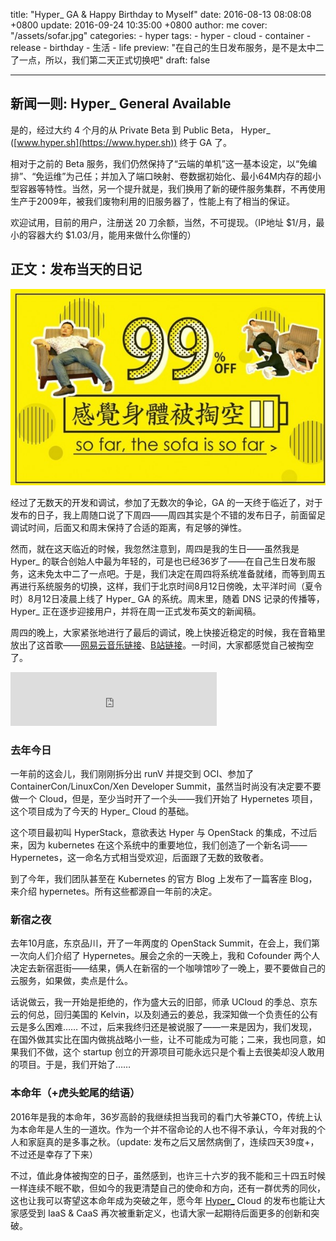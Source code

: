 title: "Hyper_ GA & Happy Birthday to Myself"
date: 2016-08-13 08:08:08 +0800
update: 2016-09-24 10:35:00 +0800
author: me
cover: "/assets/sofar.jpg"
categories:
    - hyper
tags:
    - hyper
    - cloud
    - container
    - release
    - birthday
    - 生活
    - life
preview: "在自己的生日发布服务，是不是太中二了一点，所以，我们第二天正式切换吧"
draft: false

---

## 新闻一则: Hyper_ General Available

是的，经过大约 4 个月的从 Private Beta 到 Public Beta， Hyper_ ([www.hyper.sh](https://www.hyper.sh)) 终于 GA 了。

相对于之前的 Beta 服务，我们仍然保持了“云端的单机”这一基本设定，以“免编排”、“免运维”为己任；并加入了端口映射、卷数据初始化、最小64M内存的超小型容器等特性。当然，另一个提升就是，我们换用了新的硬件服务集群，不再使用生产于2009年，被我们废物利用的旧服务器了，性能上有了相当的保证。

欢迎试用，目前的用户，注册送 20 刀余额，当然，不可提现。（IP地址 $1/月，最小的容器大约 $1.03/月，能用来做什么你懂的）

## 正文：发布当天的日记

![感觉身体被掏空](/assets/sofar.jpg)

经过了无数天的开发和调试，参加了无数次的争论，GA 的一天终于临近了，对于发布的日子，我上周随口说了下周四——周四其实是个不错的发布日子，前面留足调试时间，后面又和周末保持了合适的距离，有足够的弹性。

然而，就在这天临近的时候，我忽然注意到，周四是我的生日——虽然我是 Hyper_ 的联合创始人中最为年轻的，可是也已经36岁了——在自己生日发布服务，这未免太中二了一点吧。于是，我们决定在周四将系统准备就绪，而等到周五再进行系统服务的切换，这样，我们于北京时间8月12日傍晚，太平洋时间（夏令时）8月12日凌晨上线了 Hyper_ GA 的系统。周末里，随着 DNS 记录的传播等，Hyper_ 正在逐步迎接用户，并将在周一正式发布英文的新闻稿。

周四的晚上，大家紧张地进行了最后的调试，晚上快接近稳定的时候，我在音箱里放出了这首歌——[网易云音乐链接](http://music.163.com/#/song?id=422427950)、[B站链接](http://www.bilibili.com/video/av5512579/)。一时间，大家都感觉自己被掏空了。

<iframe frameborder="no" border="0" marginwidth="0" marginheight="0" width=330 height=86 src="http://music.163.com/outchain/player?type=2&id=422427950&auto=1&height=66"></iframe>

### 去年今日

一年前的这会儿，我们刚刚拆分出 runV 并提交到 OCI、参加了 ContainerCon/LinuxCon/Xen Developer Summit，虽然当时尚没有决定要不要做一个 Cloud，但是，至少当时开了一个头——我们开始了 Hypernetes 项目，这个项目成为了今天的 Hyper_ Cloud 的基础。

这个项目最初叫 HyperStack，意欲表达 Hyper 与 OpenStack 的集成，不过后来，因为 kubernetes 在这个系统中的重要地位，我们创造了一个新名词——Hypernetes，这一命名方式相当受欢迎，后面跟了无数的致敬者。

到了今年，我们团队甚至在 Kubernetes 的官方 Blog 上发布了一篇客座 Blog，来介绍 hypernetes。所有这些都源自一年前的决定。

### 新宿之夜

去年10月底，东京品川，开了一年两度的 OpenStack Summit，在会上，我们第一次向人们介绍了 Hypernetes。展会之余的一天晚上，我和 Cofounder 两个人决定去新宿逛街——结果，俩人在新宿的一个咖啡馆吵了一晚上，要不要做自己的云服务，如果做，卖点是什么。

话说做云，我一开始是拒绝的，作为盛大云的旧部，师承 UCloud 的季总、京东云的何总，回归美国的 Kelvin，以及刻通云的姜总，我深知做一个负责任的公有云是多么困难…… 不过，后来我终归还是被说服了——一来是因为，我们发现，在国外做其实比在国内做挑战略小一些，让不可能成为可能；二来，我也同意，如果我们不做，这个 startup 创立的开源项目可能永远只是个看上去很美却没人敢用的项目。于是，我们开始了……

### 本命年（+虎头蛇尾的结语）

2016年是我的本命年，36岁高龄的我继续担当我司的看门大爷兼CTO，传统上认为本命年是人生的一道坎。作为一个并不宿命论的人也不得不承认，今年对我的个人和家庭真的是多事之秋。（update: 发布之后又居然病倒了，连续四天39度+，不过还是幸存了下来）

不过，值此身体被掏空的日子，虽然感到，也许三十六岁的我不能和三十四五时候一样连续不眠不歇，但如今的我更清楚自己的使命和方向，还有一群优秀的同伙，这也让我可以寄望这本命年成为突破之年，愿今年 [Hyper_](https://hyper.sh) Cloud 的发布也能让大家感受到 IaaS & CaaS 再次被重新定义，也请大家一起期待后面更多的创新和突破。
